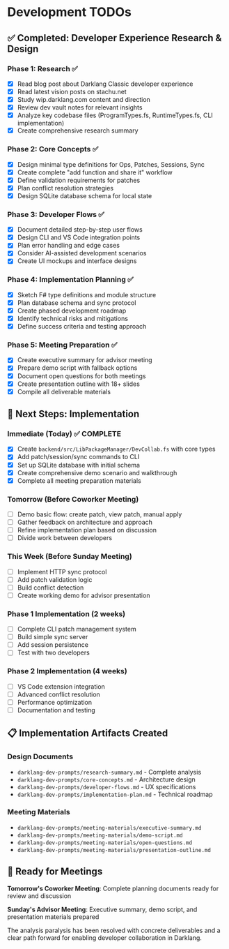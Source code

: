 # Development TODOs

## ✅ Completed: Developer Experience Research & Design

### Phase 1: Research ✅
- [x] Read blog post about Darklang Classic developer experience
- [x] Read latest vision posts on stachu.net  
- [x] Study wip.darklang.com content and direction
- [x] Review dev vault notes for relevant insights
- [x] Analyze key codebase files (ProgramTypes.fs, RuntimeTypes.fs, CLI implementation)
- [x] Create comprehensive research summary

### Phase 2: Core Concepts ✅  
- [x] Design minimal type definitions for Ops, Patches, Sessions, Sync
- [x] Create complete "add function and share it" workflow
- [x] Define validation requirements for patches
- [x] Plan conflict resolution strategies
- [x] Design SQLite database schema for local state

### Phase 3: Developer Flows ✅
- [x] Document detailed step-by-step user flows
- [x] Design CLI and VS Code integration points
- [x] Plan error handling and edge cases
- [x] Consider AI-assisted development scenarios
- [x] Create UI mockups and interface designs

### Phase 4: Implementation Planning ✅
- [x] Sketch F# type definitions and module structure
- [x] Plan database schema and sync protocol
- [x] Create phased development roadmap
- [x] Identify technical risks and mitigations
- [x] Define success criteria and testing approach

### Phase 5: Meeting Preparation ✅
- [x] Create executive summary for advisor meeting
- [x] Prepare demo script with fallback options
- [x] Document open questions for both meetings
- [x] Create presentation outline with 18+ slides
- [x] Compile all deliverable materials

## 🎯 Next Steps: Implementation

### Immediate (Today) ✅ COMPLETE
- [x] Create `backend/src/LibPackageManager/DevCollab.fs` with core types
- [x] Add patch/session/sync commands to CLI  
- [x] Set up SQLite database with initial schema
- [x] Create comprehensive demo scenario and walkthrough
- [x] Complete all meeting preparation materials

### Tomorrow (Before Coworker Meeting)
- [ ] Demo basic flow: create patch, view patch, manual apply
- [ ] Gather feedback on architecture and approach
- [ ] Refine implementation plan based on discussion
- [ ] Divide work between developers

### This Week (Before Sunday Meeting)
- [ ] Implement HTTP sync protocol
- [ ] Add patch validation logic
- [ ] Build conflict detection
- [ ] Create working demo for advisor presentation

### Phase 1 Implementation (2 weeks)
- [ ] Complete CLI patch management system
- [ ] Build simple sync server
- [ ] Add session persistence
- [ ] Test with two developers

### Phase 2 Implementation (4 weeks)
- [ ] VS Code extension integration  
- [ ] Advanced conflict resolution
- [ ] Performance optimization
- [ ] Documentation and testing

## 📋 Implementation Artifacts Created

### Design Documents
- `darklang-dev-prompts/research-summary.md` - Complete analysis
- `darklang-dev-prompts/core-concepts.md` - Architecture design
- `darklang-dev-prompts/developer-flows.md` - UX specifications
- `darklang-dev-prompts/implementation-plan.md` - Technical roadmap

### Meeting Materials
- `darklang-dev-prompts/meeting-materials/executive-summary.md`
- `darklang-dev-prompts/meeting-materials/demo-script.md`  
- `darklang-dev-prompts/meeting-materials/open-questions.md`
- `darklang-dev-prompts/meeting-materials/presentation-outline.md`

## 🚀 Ready for Meetings

**Tomorrow's Coworker Meeting**: Complete planning documents ready for review and discussion

**Sunday's Advisor Meeting**: Executive summary, demo script, and presentation materials prepared

The analysis paralysis has been resolved with concrete deliverables and a clear path forward for enabling developer collaboration in Darklang.